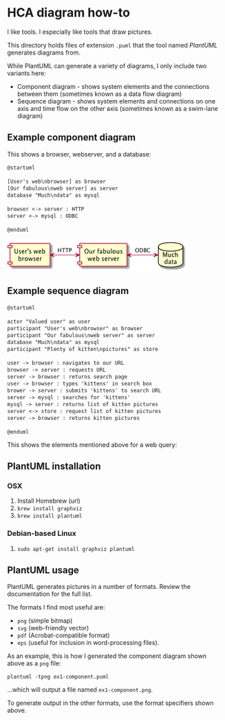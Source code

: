 # HCA diagram how-to

I like tools. I especially like tools that draw pictures.

This directory holds files of extension `.puml` that the tool
named _PlantUML_ generates diagrams from.

While PlantUML can generate a variety of diagrams, I only include two
variants here:

* Component diagram - shows system elements and the connections between them (sometimes known as a data flow diagram)
* Sequence diagram - shows system elements and connections on one axis and time flow on the other axis (sometimes known as a swim-lane diagram)

## Example component diagram

This shows a browser, webserver, and a database:

```
@startuml

[User's web\nbrowser] as browser
[Our fabulous\nweb server] as server
database "Much\ndata" as mysql

browser <-> server : HTTP
server <-> mysql : ODBC

@enduml
```

![Example component diagram](ex1-component.png)

## Example sequence diagram

```
@startuml

actor "Valued user" as user
participant "User's web\nbrowser" as browser
participant "Our fabulous\nweb server" as server
database "Much\ndata" as mysql
participant "Plenty of kitten\npictures" as store

user -> browser : navigates to our URL
browser -> server : requests URL
server -> browser : returns search page
user -> browser : types 'kittens' in search box
brower -> server : submits 'kittens' to search URL
server -> mysql : searches for 'kittens'
mysql -> server : returns list of kitten pictures
server <-> store : request list of kitten pictures
server -> browser : returns kitten pictures

@enduml
```

This shows the elements mentioned above for a web query:

## PlantUML installation

### OSX

1. Install Homebrew (url)
1. `brew install graphviz`
1. `brew install plantuml`

### Debian-based Linux

1. `sudo apt-get install graphviz plantuml`

## PlantUML usage

PlantUML generates pictures in a number of formats. Review the documentation for
the full list.

The formats I find most useful are:

* `png` (simple bitmap)
* `svg` (web-friendly vector)
* `pdf` (Acrobat-compatible format)
* `eps` (useful for inclusion in word-processing files).

As an example, this is how I generated the component diagram shown above
as a `png` file:

```
plantuml -tpng ex1-component.puml
```

...which will output a file named `ex1-component.png`.


To generate output in the other formats, use the format specifiers shown above.